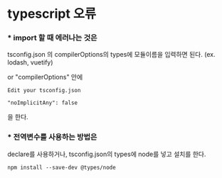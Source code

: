 # typescript 오류

### * import 할 때 에러나는 것은

tsconfig.json 의 compilerOptions의 types에 모듈이름을 입력하면 된다.
(ex. lodash, vuetify)

or
"compilerOptions" 안에
```
Edit your tsconfig.json

"noImplicitAny": false
```
을 한다.

### * 전역변수를 사용하는 방법은

declare를 사용하거나, tsconfig.json의 types에 node를 넣고 설치를 한다.
```
npm install --save-dev @types/node
```
